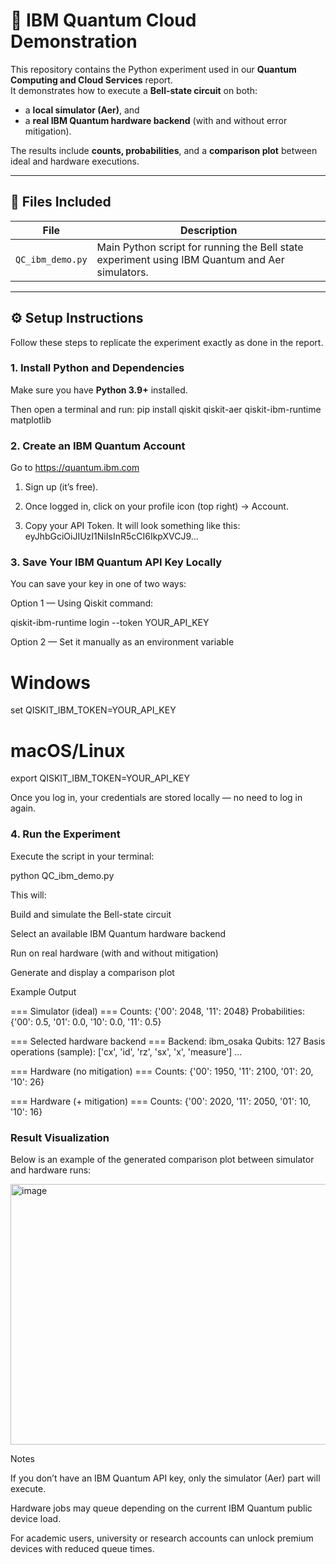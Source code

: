 # 🧠 IBM Quantum Cloud Demonstration

This repository contains the Python experiment used in our **Quantum Computing and Cloud Services** report.  
It demonstrates how to execute a **Bell-state circuit** on both:
- a **local simulator (Aer)**, and  
- a **real IBM Quantum hardware backend** (with and without error mitigation).  

The results include **counts, probabilities**, and a **comparison plot** between ideal and hardware executions.

---

## 🧩 Files Included

| File | Description |
|------|--------------|
| `QC_ibm_demo.py` | Main Python script for running the Bell state experiment using IBM Quantum and Aer simulators. |

---

## ⚙️ Setup Instructions

Follow these steps to replicate the experiment exactly as done in the report.

### 1. Install Python and Dependencies

Make sure you have **Python 3.9+** installed.  

Then open a terminal and run: pip install qiskit qiskit-aer qiskit-ibm-runtime matplotlib

### 2. Create an IBM Quantum Account

Go to https://quantum.ibm.com

  1. Sign up (it’s free).

  2. Once logged in, click on your profile icon (top right) → Account.

  3. Copy your API Token. It will look something like this: eyJhbGciOiJIUzI1NiIsInR5cCI6IkpXVCJ9...

### 3. Save Your IBM Quantum API Key Locally

You can save your key in one of two ways:

Option 1 — Using Qiskit command:

qiskit-ibm-runtime login --token YOUR_API_KEY

Option 2 — Set it manually as an environment variable

# Windows
set QISKIT_IBM_TOKEN=YOUR_API_KEY

# macOS/Linux
export QISKIT_IBM_TOKEN=YOUR_API_KEY

Once you log in, your credentials are stored locally — no need to log in again.

### 4. Run the Experiment

Execute the script in your terminal:

python QC_ibm_demo.py

This will:

  Build and simulate the Bell-state circuit

  Select an available IBM Quantum hardware backend

  Run on real hardware (with and without mitigation)

  Generate and display a comparison plot

  Example Output

  === Simulator (ideal) ===
Counts: {'00': 2048, '11': 2048}
Probabilities: {'00': 0.5, '01': 0.0, '10': 0.0, '11': 0.5}

=== Selected hardware backend ===
Backend: ibm_osaka
Qubits: 127
Basis operations (sample): ['cx', 'id', 'rz', 'sx', 'x', 'measure'] …

=== Hardware (no mitigation) ===
Counts: {'00': 1950, '11': 2100, '01': 20, '10': 26}

=== Hardware (+ mitigation) ===
Counts: {'00': 2020, '11': 2050, '01': 10, '10': 16}

### Result Visualization

Below is an example of the generated comparison plot between simulator and hardware runs:

<img width="556" height="417" alt="image" src="https://github.com/user-attachments/assets/269f6fe1-a403-43d2-a602-4391130bea77" />

Notes

If you don’t have an IBM Quantum API key, only the simulator (Aer) part will execute.

Hardware jobs may queue depending on the current IBM Quantum public device load.

For academic users, university or research accounts can unlock premium devices with reduced queue times.
